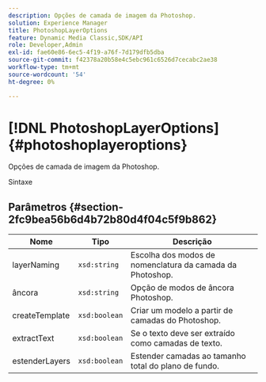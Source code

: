 ```yaml
---
description: Opções de camada de imagem da Photoshop.
solution: Experience Manager
title: PhotoshopLayerOptions
feature: Dynamic Media Classic,SDK/API
role: Developer,Admin
exl-id: fae60e86-6ec5-4f19-a76f-7d179dfb5dba
source-git-commit: f42378a20b58e4c5ebc961c6526d7cecabc2ae38
workflow-type: tm+mt
source-wordcount: '54'
ht-degree: 0%

---
```


# [!DNL PhotoshopLayerOptions]{#photoshoplayeroptions}

Opções de camada de imagem da Photoshop.

Sintaxe

## Parâmetros {#section-2fc9bea56b6d4b72b80d4f04c5f9b862}

| Nome | Tipo | Descrição |
|---|---|---|
| layerNaming | `xsd:string` | Escolha dos modos de nomenclatura da camada da Photoshop. |
| âncora | `xsd:string` | Opção de modos de âncora Photoshop. |
| createTemplate | `xsd:boolean` | Criar um modelo a partir de camadas do Photoshop. |
| extractText | `xsd:boolean` | Se o texto deve ser extraído como camadas de texto. |
| estenderLayers | `xsd:boolean` | Estender camadas ao tamanho total do plano de fundo. |
